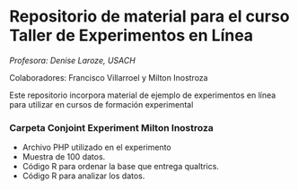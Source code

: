 # Repositorio de material para el curso Taller de Experimentos en Línea

*Profesora: Denise Laroze, USACH*

Colaboradores: Francisco Villarroel y Milton Inostroza

Este repositorio incorpora material de ejemplo de experimentos en línea para utilizar en cursos de formación experimental

### Carpeta Conjoint Experiment Milton Inostroza 

- Archivo PHP utilizado en el experimento
- Muestra de 100 datos.
- Código R  para ordenar la base que entrega qualtrics.
- Código R para analizar los datos.

